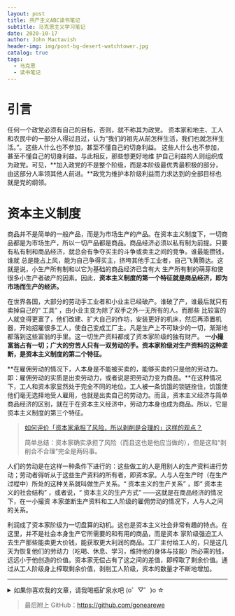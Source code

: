 ```yaml
---
layout: post
title: 共产主义ABC读书笔记
subtitle: 马克思主义学习笔记
date: 2020-10-17
author: John Mactavish
header-img: img/post-bg-desert-watchtower.jpg
catalog: true
tags:
  - 马克思
  - 读书笔记
---
```


# 引言

任何一个政党必须有自己的目标，否则，就不称其为政党。
资本家和地主、工人和农民中的一部分人得过且过，认为“我们的祖先从前怎样生活，我们也就怎样生活。”。这些人什么也不参加，甚至不懂自己的切身利益。
 这些人什么也不参加，甚至不懂自己的切身利益。与此相反，那些想更好地维
护自己利益的人则组织成为政党。可见，**加入政党的不是整个阶级，而是本阶级最优秀最积极的部分，由这部分人率领其他人前进。**政党为维护本阶级利益而力求达到的全部目标也就是党的纲领。

# 资本主义制度

商品并不是简单的一般产品，而是为市场生产的产品。在资本主义制度下，一切商品都是为市场生产，所以一切产品都是商品。商品经济必须以私有制为前提。只要有私有制和商品经济，就总会有争夺买主的斗争或卖主之间的竞争。谁最能攒钱，谁就
总是能占上风，能为自己争得买主，挤垮其他手工业者，自己飞黄腾达。这就是说，小生产所有制和以它为基础的商品经济已含有大
生产所有制的萌芽和使很多小生产者破产的因素。因此，**资本主义制度的第一个特征就是商品经济，即为市场而生产的经济。**

在世界各国，大部分的劳动手工业者和小业主已经破产。谁破了产，谁最后就只有卖掉自己的“ 工具” ，由小业主变为除了双手之外一无所有的人。而那些
比较富的人就变得更富了，他们改建、扩大自己的作坊，安装更好的机床，然后再添置机器，开始招雇很多工人，使自己变成工厂主。凡是生产上不可缺少的一切，渐渐地都落到这些富翁的手里。这一切生产资料都成了资本家阶级的独有财产。
**一小撮富翁占有一切；广大的穷苦人只有一双劳动的手。资本家阶级对生产资料的这种垄断，是资本主义制度的第二个特征。**

**在雇佣劳动的情况下，人本身是不能被买卖的，能够买卖的只是他的劳动力。即：雇佣劳动的实质是出卖劳动力，或者说是把劳动力变为商品。**在这种情况下，工人和资本家显然处于完全不同的地位。工人被一条饥饿的锁链拴住，饥饿使他们毫无选择地受人雇用，也就是出卖自己的劳动力。而且，资本主义经济与简单商品经济的区别，就在于在资本主义经济中，劳动力本身也成为商品。所以，它是资本主义制度的第三个特征。

> [如何评价「资本家承担了风险，所以剥削是合理的」这样的观点？](https://www.zhihu.com/question/416920766)
>
> 简单总结：资本家确实承担了风险（而且这也是他应当做的），但是这和“剥削合不合理”完全是两码事。

人们的劳动是在这样一种条件下进行的：这些做工的人是用别人的生产资料进行劳动；劳动者得听从于这些生产资料的所有者，即资本家。人与人在生产时（在生产过程中）所处的这种关系就叫做生产关系。“ 资本主义的生产关系” ，即“ 资本主义的社会结构” ，或者说，“ 资本主义的生产方式” ——这就是在商品经济的情况下，在一小撮资
本家垄断生产资料和工人阶级的雇佣劳动的情况下，人与人之间的关系。

利润成了资本家阶级为一切盘算的动机。这也是资本主义社会非常有趣的特点。在这里，并不是社会本身生产它所需要的和有用的商品，而是资本
家阶级强迫工人去生产那些能卖更大价钱，能获取更大利润的商品。工厂主付给工人的，只是这几天为恢复他们的劳动力（吃喝、休息、学习，维持他的身体与技能）所必需的钱，远远小于他创造的价值。资本家无偿占有了这之间的差值，即榨取了剩余价值。通过从工人阶级身上榨取剩余价值，剥削工人阶级，资本的数量才不断地增加。



---
<details>
  <summary>如果你喜欢我的文章，请我喝瓶矿泉水吧  (o゜▽゜)o ☆</summary>

![contribution](https://gonearewe.coding.net/p/blog/d/myblog/git/raw/master/img/contribution.jpg)
</details>

> 最后附上 GitHub：<https://github.com/gonearewe>
